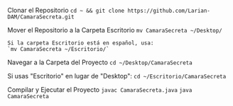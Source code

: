 Clonar el Repositorio
`cd ~ && git clone https://github.com/Larian-DAM/CamaraSecreta.git`

Mover el Repositorio a la Carpeta Escritorio
`mv CamaraSecreta ~/Desktop/`

    Si la carpeta Escritorio está en español, usa:
    `mv CamaraSecreta ~/Escritorio/`

Navegar a la Carpeta del Proyecto
`cd ~/Desktop/CamaraSecreta`

Si usas "Escritorio" en lugar de "Desktop":
`cd ~/Escritorio/CamaraSecreta`

Compilar y Ejecutar el Proyecto
`javac CamaraSecreta.java`
`java CamaraSecreta`
